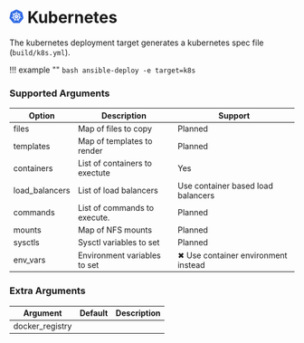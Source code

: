 # <img src="../../images/kubernetes.png" height=24> Kubernetes

The kubernetes deployment target generates a kubernetes spec file (`build/k8s.yml`).

!!! example ""
    ```bash
    ansible-deploy -e target=k8s
    ```

### Supported Arguments
| Option         | Description                    | Support                             |
| -------------- | ------------------------------ | ----------------------------------- |
| files          | Map of files to copy           | Planned                             |
| templates      | Map of templates to render     | Planned                             |
| containers     | List of containers to exectute | Yes                                 |
| load_balancers | List of load balancers         | Use container based load balancers  |
| commands       | List of commands to execute.   | Planned                             |
| mounts         | Map of NFS mounts              | Planned                             |
| sysctls        | Sysctl variables to set        | Planned                             |
| env_vars       | Environment variables to set   | ✖ Use container environment instead |

### Extra Arguments ###

| Argument        | Default | Description |
| --------------- | ------- | ----------- |
| docker_registry |         |             |

